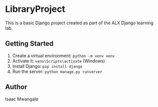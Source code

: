 # LibraryProject

This is a basic Django project created as part of the ALX Django learning lab.

## Getting Started
1. Create a virtual environment: `python -m venv venv`
2. Activate it: `venv\Scripts\activate` (Windows)
3. Install Django: `pip install django`
4. Run the server: `python manage.py runserver`

## Author
Isaac Mwangale